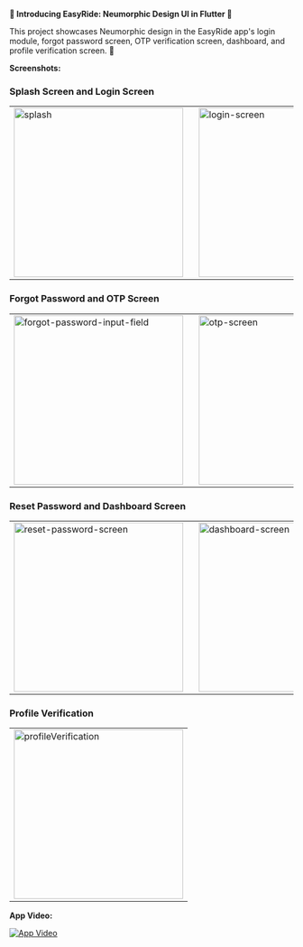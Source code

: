 **🚀 Introducing EasyRide: Neumorphic Design UI in Flutter 🚀**

This project showcases Neumorphic design in the EasyRide app's login module, forgot password screen, OTP verification screen, dashboard, and profile verification screen. 🌟

**Screenshots:**

### Splash Screen and Login Screen

<table>
  <tr>
    <td>
      <img src="https://github.com/user-attachments/assets/77fd4ba9-7c20-4c74-b051-d560d2aee64f" alt="splash" width="300"/>
    </td>
    <td style="padding-left: 20px;">
      <img src="https://github.com/user-attachments/assets/b07e6737-0b4e-48c7-9ede-95e8f4a783c4" alt="login-screen" width="300"/>
    </td>
  </tr>
</table>

### Forgot Password and OTP Screen

<table>
  <tr>
    <td>
      <img src="https://github.com/user-attachments/assets/535c23f4-30fe-40fe-9ebb-7ee8cb794381" alt="forgot-password-input-field" width="300"/>
    </td>
    <td style="padding-left: 20px;">
      <img src="https://github.com/user-attachments/assets/45f57b7e-e9ce-4e91-8f6d-a56cd73792f6" alt="otp-screen" width="300"/>
    </td>
  </tr>
</table>

### Reset Password and Dashboard Screen

<table>
  <tr>
    <td>
      <img src="https://github.com/user-attachments/assets/5f38761c-137a-4354-bec7-44d582c0379d" alt="reset-password-screen" width="300"/>
    </td>
    <td style="padding-left: 20px;">
      <img src="https://github.com/user-attachments/assets/44b2c20a-7a98-4f18-ab61-f4455567e441" alt="dashboard-screen" width="300"/>
    </td>
  </tr>
</table>

### Profile Verification

<table>
  <tr>
    <td>
      <img src="https://github.com/user-attachments/assets/00c3740d-ba6e-4533-ae51-4fd4868dbe83" alt="profileVerification" width="300"/>
    </td>
  </tr>
</table>

**App Video:**

[![App Video](https://github.com/user-attachments/assets/70b6a1fc-eb76-4c3e-af6a-5707cf24b79c)](https://github.com/user-attachments/assets/70b6a1fc-eb76-4c3e-af6a-5707cf24b79c)
